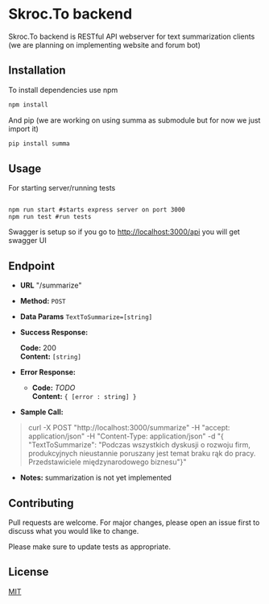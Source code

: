 
# Skroc.To backend

Skroc.To backend is RESTful API webserver for text summarization clients (we are planning on implementing website and forum bot)

## Installation
To install dependencies use npm 

```bash
npm install 
```
And pip (we are working on using summa as submodule but for now we just import it)
```bash
pip install summa
```

## Usage
For starting server/running tests
```npm

npm run start #starts express server on port 3000
npm run test #run tests 
```
Swagger is setup so if you go to <http://localhost:3000/api> you will get swagger UI

## Endpoint 


* **URL**
  "/summarize"


* **Method:**
  `POST`

* **Data Params**
   `TextToSummarize=[string]`

* **Success Response:**

    **Code:** 200   
    **Content:** ` [string] `
 
* **Error Response:**

  * **Code:** *TODO*   
    **Content:** `{ [error : string] }`

* **Sample Call:**
 > curl -X POST "http://localhost:3000/summarize" -H "accept: application/json" -H "Content-Type: application/json" -d "{ \"TextToSummarize\": \"Podczas wszystkich dyskusji o rozwoju firm, produkcyjnych nieustannie poruszany jest temat braku rąk do pracy. Przedstawiciele międzynarodowego biznesu\"}"

* **Notes:**
summarization is not yet implemented
  
## Contributing
Pull requests are welcome. For major changes, please open an issue first to discuss what you would like to change.

Please make sure to update tests as appropriate.

## License
[MIT](https://choosealicense.com/licenses/mit/)
